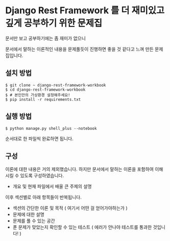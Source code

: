 # Django Rest Framework 를 더 재미있고 깊게 공부하기 위한 문제집

문서만 보고 공부하기에는 좀 재미가 없으니

문서에서 말하는 이론적인 내용을 문제풀듯이 진행하면 좋을 것 같다고 느껴 만든 문제집입니다.

## 설치 방법

```shell script
$ git clone ~ django-rest-framework-workbook
$ cd django-rest-framework-workbook
$ # 본인만의 가상환경 설정해주세요!
$ pip install -r requirements.txt
```

## 실행 방법

```shell script
$ python manage.py shell_plus --notebook
```

순서대로 한 파일씩 완료하면 됩니다.

## 구성

이론에 대한 내용은 거의 제외했습니다.
하지만 문서에서 말하는 이론을 포함하여 이해시킬 수 있도록 구성하였습니다.

- 개요 및 현재 파일에서 배울 큰 주제의 설명

이후 섹션별로 아래 항목들이 반복됩니다.

- 섹션의 간단한 이론 및 목적 ( 여기서 어떤 걸 얻어가야하는가 )
- 문제에 대한 설명
- 문제를 풀 수 있는 공간
- 푼 문제가 맞았는지 확인할 수 있는 테스트 ( 에러가 안나야 테스트를 통과한 것입니다! )
